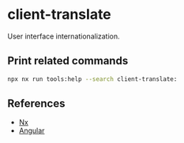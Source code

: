 # client-translate

User interface internationalization.

## Print related commands

```bash
npx nx run tools:help --search client-translate:
```

## References

- [Nx](https://nx.dev)
- [Angular](https://angular.io)
